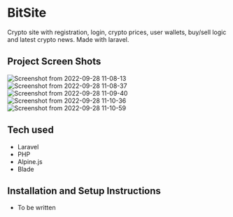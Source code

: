 # BitSite

Crypto site with registration, login, crypto prices, user wallets, buy/sell logic and latest crypto news. Made with laravel.


## Project Screen Shots

![Screenshot from 2022-09-28 11-08-13](https://user-images.githubusercontent.com/101565647/192727250-22aea3ba-8a19-4096-83a9-8cab63a0c589.png)
![Screenshot from 2022-09-28 11-08-37](https://user-images.githubusercontent.com/101565647/192727267-39742f06-1c1b-4667-8683-4b93002e90aa.png)
![Screenshot from 2022-09-28 11-09-40](https://user-images.githubusercontent.com/101565647/192727269-d706e226-c312-4d18-9fd2-e0b7579412f3.png)
![Screenshot from 2022-09-28 11-10-36](https://user-images.githubusercontent.com/101565647/192727275-89ff0e21-e3c5-4d8b-bc7f-784bba3bb1f0.png)
![Screenshot from 2022-09-28 11-10-59](https://user-images.githubusercontent.com/101565647/192727280-100ff76b-8b96-4ef9-bea7-7c19395e3a86.png)




## Tech used

- Laravel
- PHP
- Alpine.js
- Blade

## Installation and Setup Instructions

- To be written


